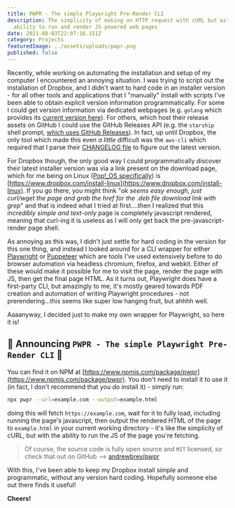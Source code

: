 ```yaml
---
title: PWPR - The simple Playwright Pre-Render CLI
description: The simplicity of making an HTTP request with cURL but with the
  ability to run and render JS powered web pages
date: 2021-08-03T22:07:16.151Z
category: Projects
featuredImage: ../assets/uploads/pwpr.png
published: false
---
```

Recently, while working on automating the installation and setup of my computer I encountered an annoying situation. I was trying to script out the installation of Dropbox, and I didn't want to hard code in an installer version - for all other tools and applications that I "manually" install with scripts I've been able to obtain explicit version information programmatically. For some I could get version information via dedicated webpages (e.g. `golang` which provides its [current version here](https://golang.org/VERSION?m=text)). For others, which host their release assets on GitHub I could use the GitHub Releases API (e.g. the `starship` shell prompt, [which uses GitHub Releases](https://api.github.com/repos/starship/starship/releases/latest)). In fact, up until Dropbox, the only tool which made this even _a little_ difficult was the `aws-cli` which required that I parse their [CHANGELOG file](https://raw.githubusercontent.com/aws/aws-cli/v2/CHANGELOG.rst) to figure out the latest version.

For Dropbox though, the only good way I could programmatically discover their latest installer version was via a link present on the download page, which for me being on Linux ([Pop!_OS specifically](https://pop.system76.com/)) is [https://www.dropbox.com/install-linux](https://www.dropbox.com/install-linux). If you go there, you might think "_ok seems easy enough, just curl/wget the page and grab the href for the .deb file download link with grep_" and that is indeed what I tried at first....then I realized that this _incredibly simple and text-only_ page is completely javascript rendered, meaning that curl-ing it is useless as I will only get back the pre-javascript-render page shell.

As annoying as this was, I didn't just settle for hard coding in the version for this one thing, and instead I looked around for a CLI wrapper for either [Playwright](https://playwright.dev) or [Puppeteer](https://pptr.dev/) which are tools I've used extensively before to do browser automation via headless chromium, firefox, and webkit. Either of these would make it possible for me to visit the page, render the page with JS, then get the final page HTML. As it turns out, Playwright does have a first-party CLI, but amazingly to me, it's mostly geared towards PDF creation and automation of writing Playwright procedures - not prerendering...this seems like super low hanging fruit, but ahhhh well.

Aaaanyway, I decided just to make my own wrapper for Playwright, so here it is!

## 🎉 Announcing `PWPR - The simple Playwright Pre-Render CLI` 🎉 

You can find it on NPM at [https://www.npmjs.com/package/pwpr](https://www.npmjs.com/package/pwpr). You don't need to install it to use it (in fact, I don't recommend that you _do_ install it) - simply run:

```bash
npx pwpr --url=example.com --output=example.html
```

doing this will fetch `https://example.com`, wait for it to fully load, including running the page's javascript, then output the rendered HTML of the page to `example.html` in your current working directory - it's like the simplicity of cURL, but with the ability to run the JS of the page you're fetching.

>  Of course, the source code is fully open source and `MIT` licensed, so check that out on GitHub --> [andrewbrey/pwpr](https://github.com/andrewbrey/pwpr)

With this, I've been able to keep my Dropbox install simple and programmatic, without any version hard coding. Hopefully someone else out there finds it useful!

**Cheers!**

